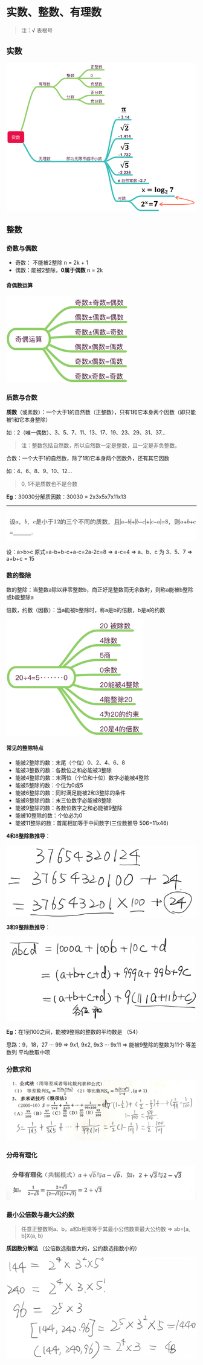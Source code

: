 # 实数、整数、有理数

> 注：√ 表根号

## 实数

![实数](images/real-number.png)

## 整数

### 奇数与偶数

* 奇数： 不能被2整除 n = 2k + 1
* 偶数：能被2整除，**0属于偶数** n = 2k

#### 奇偶数运算

![奇偶运算](images/uneven-even.png)

### 质数与合数

**质数**（或素数）：一个大于1的自然数（正整数），只有1和它本身两个因数（即只能被1和它本身整除）

如：2（唯一偶数）、3、5、7、11、13、17、19、23、29、31、37...

> 注：整数包括自然数，所以自然数一定是整数，且一定是非负整数。

合数：一个大于1的自然数，除了1和它本身两个因数外，还有其它因数

如：4、6、8、9、10、12...

> 0, 1不是质数也不是合数

**Eg**：30030分解质因数：30030 = 2x3x5x7x11x13

---

![质数题](images/质数题1.jpg)

设：a>b>c 原式=a-b+b-c+a-c=2a-2c=8 => a-c=4 => a、b、c 为 3、5、7 => a+b+c = 15

### 数的整除

数的整除：当整数a除以非零整数b，商正好是整数而无余数时，则称a能被b整除或b能整除a

倍数，约数（因数）：当a能被b整除时，称a是b的倍数，b是a的约数

![数的整除](images/divide.png)

#### 常见的整除特点

* 能被2整除的数：末尾（个位）0、2、4、6、8
* 能被3整数的数：各数位之和必能被3整除
* 能被4整除的数：末两位（个位和十位）数字必能被4整除
* 能被5整除的数：个位为0或5
* 能被6整除的数：同时满足能被2和3整除的条件
* 能被8整除的数：末三位数字必能被8整除
* 能被9整除的数：各数位数字之和必能被9整除
* 能被10整除的数：个位必为0
* 能被11整除的数：首尾相加等于中间数字(三位数推导 506=11x46)

**4和8整除数推导**：

![4和8整除数推导](images/4和8整除数推导.jpg)

**3和9整除数推导**：

![3和9整除数推导](images/3和9整除数推导.jpg)

****Eg****：在1到100之间，能被9整除的整数的平均数是 （54）

思路：9，18，27 ··· 99 => 9x1, 9x2, 9x3 ··· 9x11 => 能被9整除的整数为11个 等差数列 平均数取中项

### 分数求和

![分数求和](images/分数求和.jpg)

### 分母有理化

![分母有理化](images/分母有理化.jpg)

### 最小公倍数与最大公约数

> 任意正整数啊a、b，a和b相乘等于其最小公倍数乘最大公约数 => ab=[a, b]X(a, b)

**质因数分解法** （公倍数选指数大的，公约数选指数小的）

![质因数分解法](images/分解质因数.jpg)